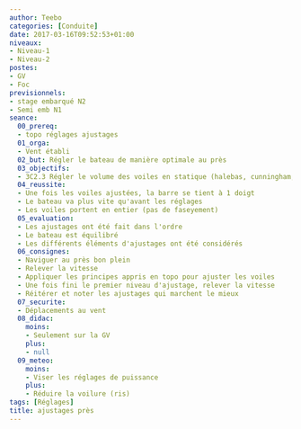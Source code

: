 ```yaml
---
author: Teebo
categories: [Conduite]
date: 2017-03-16T09:52:53+01:00
niveaux:
- Niveau-1
- Niveau-2
postes:
- GV
- Foc
previsionnels:
- stage embarqué N2
- Semi emb N1
seance:
  00_prereq:
  - topo réglages ajustages
  01_orga:
  - Vent établi
  02_but: Régler le bateau de manière optimale au près
  03_objectifs:
  - 3C2.3 Régler le volume des voiles en statique (halebas, cunningham, bordure, lattes)
  04_reussite:
  - Une fois les voiles ajustées, la barre se tient à 1 doigt
  - Le bateau va plus vite qu'avant les réglages
  - Les voiles portent en entier (pas de faseyement)
  05_evaluation:
  - Les ajustages ont été fait dans l'ordre
  - Le bateau est équilibré
  - Les différents éléments d'ajustages ont été considérés
  06_consignes:
  - Naviguer au près bon plein
  - Relever la vitesse
  - Appliquer les principes appris en topo pour ajuster les voiles
  - Une fois fini le premier niveau d'ajustage, relever la vitesse
  - Réitérer et noter les ajustages qui marchent le mieux
  07_securite:
  - Déplacements au vent
  08_didac:
    moins:
    - Seulement sur la GV
    plus:
    - null
  09_meteo:
    moins:
    - Viser les réglages de puissance
    plus:
    - Réduire la voilure (ris)
tags: [Réglages]
title: ajustages près
---
```

